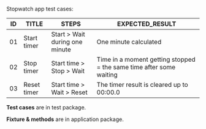 Stopwatch app test cases:

| ID  | TITLE | STEPS | EXPECTED_RESULT| 
| --- | --- | --- |--- |
| 01 | Start timer | Start > Wait during one minute | One minute calculated | 
| 02 | Stop timer | Start time > Stop > Wait | Time in a moment getting stopped = the same time after some waiting |
| 03 | Reset timer | Start time > Wait > Reset | The timer result is cleared up to 00:00.0 |

**Test cases** are in test package.

**Fixture & methods** are in application package.
